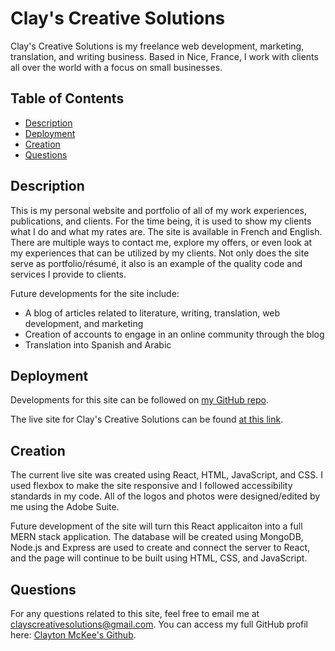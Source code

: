 # Clay's Creative Solutions

Clay's Creative Solutions is my freelance web development, marketing, translation, and writing business. Based in Nice, France, I work with clients all over the world with a focus on small businesses.  

## Table of Contents

- [Description](#description)
- [Deployment](#deployment)
- [Creation](#creation)
- [Questions](#questions)

## Description

This is my personal website and portfolio of all of my work experiences, publications, and clients. For the time being, it is used to show my clients what I do and what my rates are. The site is available in French and English. There are multiple ways to contact me, explore my offers, or even look at my experiences that can be utilized by my clients. Not only does the site serve as portfolio/résumé, it also is an example of the quality code and services I provide to clients. 

Future developments for the site include: 
- A blog of articles related to literature, writing, translation, web development, and marketing
- Creation of accounts to engage in an online community through the blog
- Translation into Spanish and Arabic

## Deployment

Developments for this site can be followed on [my GitHub repo](https://github.com/cmckee120993/clays-creative-solutions).

The live site for Clay's Creative Solutions can be found [at this link](https://clayscreativesolutions.com/).

## Creation

The current live site was created using React, HTML, JavaScript, and CSS. I used flexbox to make the site responsive and I followed accessibility standards in my code. All of the logos and photos were designed/edited by me using the Adobe Suite. 

Future development of the site will turn this React applicaiton into a full MERN stack application. The database will be created using MongoDB, Node.js and Express are used to create and connect the server to React, and the page will continue to be built using HTML, CSS, and JavaScript. 

## Questions

For any questions related to this site, feel free to email me at [clayscreativesolutions@gmail.com](mailto:clayscreativesolutions@gmail.com?subject=Question%20About%20Your%20Site). You can access my full GitHub profil here: [Clayton McKee's Github](https://github.com/cmckee120993).